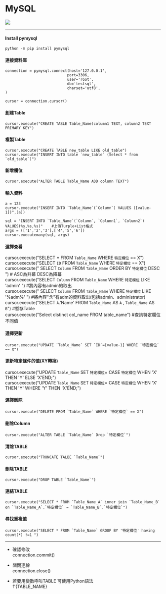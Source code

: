 # MySQL
<img src="https://upload.wikimedia.org/wikipedia/zh/thumb/6/62/MySQL.svg/1200px-MySQL.svg.png"></img>
  
------------------------

#### Install pymysql  

```
python -m pip install pymysql  
```

#### 連接資料庫  

```
connection = pymysql.connect(host='127.0.0.1',
                            port=3306,
                            user='root',
                            db='testsql',
                            charset='utf8',
)

cursor = connection.cursor()
```
#### 創建Table
```
cursor.execute("CREATE TABLE Table_Name(column1 TEXT, column2 TEXT PRIMARY KEY")
```
#### 複製Table
```
cursor.execute("CREATE TABLE new_table LIKE old_table")
cursor.execute("INSERT INTO table `new_table` (Select * from `old_table`)")
```
#### 新增欄位
```
cursor.execute("ALTER TABLE Table_Name ADD column TEXT")
```
#### 輸入資料
```
a = 123
cursor.execute("INSERT INTO `Table_Name`(`Column`) VALUES ([value-1])",(a))

sql = "INSERT INTO `Table_Name`(`Column`, `Column1`, `Column2`) VALUES(%s,%s,%s)"    #上傳Turple+List格式
args = (['1','2','3'],['4','5','6'])
cursor.executemany(sql, args)
```
#### 選擇查看
cursor.execute("SELECT * FROM `Table_Name` WHERE `特定欄位` == X")  
cursor.execute("SELECT `ID` FROM `Table_Name` WHERE `特定欄位` == X")  
cursor.execute(" SELECT  `Column`  FROM `Table_Name` ORDER BY  `特定欄位` DESC ")          # ASC為升幕   DESC為降幕  
cursor.execute("SELECT  `Column`  FROM `Table_Name` WHERE  `特定欄位` LIKE  'admin' ")     #將內容有admin的取出  
cursor.execute(" SELECT  `Column`  FROM `Table_Name` WHERE  `特定欄位` LIKE  '%adm%' ")    #將內容"含"有adm的資料取出(包括admin、administrator)  
cursor.execute("SELECT `A`.'Name' FROM `Table_Name` AS `A` , `Table_Name` AS `B`")        #暫存Table  
cursor.execute("Select distinct col_name FROM table_name")                                #查詢特定欄位不同值  

#### 選擇更新
```
cursor.execute("UPDATE `Table_Name` SET `ID`=[value-1] WHERE `特定欄位` == X")
```
#### 更新特定條件的值(XY轉換)
cursor.execute("UPDATE `Table_Name` SET `特定欄位`= CASE `特定欄位` WHEN 'X' THEN 'Y' ELSE 'X'END;")  
cursor.execute("UPDATE `Table_Name` SET `特定欄位`= CASE `特定欄位` WHEN 'X' THEN 'Y' WHERE 'Y' THEN 'X'END;")  

#### 選擇刪除
```
cursor.execute("DELETE FROM `Table_Name` WHERE `特定欄位` == X")
```
#### 刪除Column
```
cursor.execute("ALTER TABLE `Table_Name` Drop `特定欄位`")
```
#### 清除TABLE
```
cursor.execute("TRUNCATE TALBE `Table_Name`")
```
#### 刪除TABLE
```
cursor.execute("DROP TABLE `Table_Name`")
```
#### 連結TABLE
```
cursor.execute("SELECT * FROM `Table_Name_A` inner join `Table_Name_B` on `Table_Name_A`.`特定欄位` = `Table_Name_B`.`特定欄位`")
```
#### 尋找重複值
```
cursor.execute("SELECT * FROM `Table_Name` GROUP BY '特定欄位' having count(*) !=1 ")
```
-------------------------------
- 確認修改  
connection.commit()    
- 關閉連線  
connection.close()       

- 若要用變數呼叫TABLE   可使用Python語法   
f'{TABLE_NAME}
